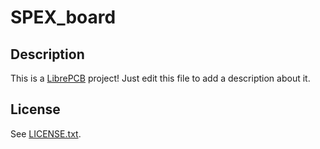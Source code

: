 # SPEX_board

## Description

This is a [LibrePCB](https://librepcb.org) project!
Just edit this file to add a description about it.

## License

See [LICENSE.txt](LICENSE.txt).
